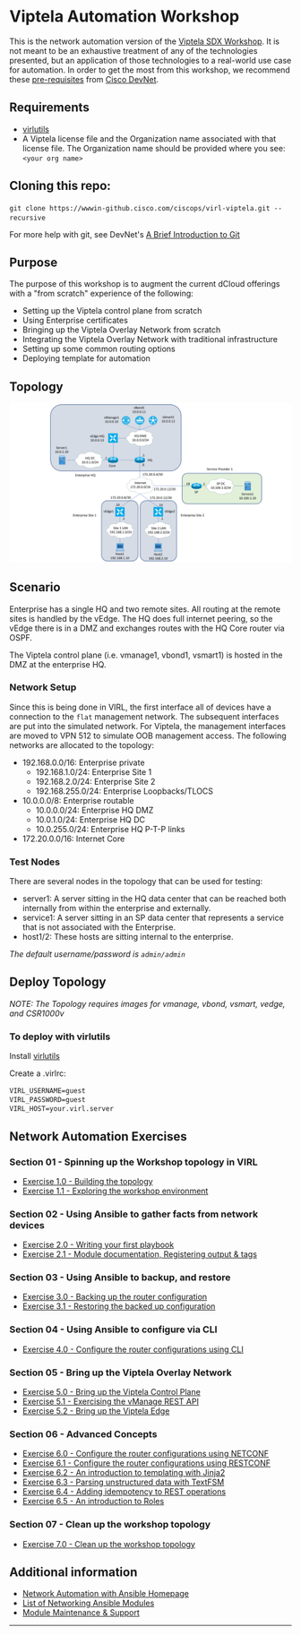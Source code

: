 # Viptela Automation Workshop

This is the network automation version of the [Viptela SDX Workshop](README.md).  It is not meant to be an exhaustive treatment
of any of the technologies presented, but an application of those technologies to a real-world use case for automation.  In order
to get the most from this workshop, we recommend these [pre-requisites](pre-requisites.md) from [Cisco DevNet](https://developer.cisco.com/).

## Requirements

* [virlutils](https://github.com/CiscoDevNet/virlutils)
* A Viptela license file and the Organization name associated with that license file.  The Organization name should be provided where you see: `<your org name>`

## Cloning this repo:

`git clone https://wwwin-github.cisco.com/ciscops/virl-viptela.git --recursive`

For more help with git, see DevNet's [A Brief Introduction to Git](https://learninglabs.cisco.com/lab/git-basic-workflows/step/1)

## Purpose
The purpose of this workshop is to augment the current dCloud offerings with a "from scratch" experience of the following:
* Setting up the Viptela control plane from scratch
* Using Enterprise certificates
* Bringing up the Viptela Overlay Network from scratch
* Integrating the Viptela Overlay Network with traditional infrastructure
* Setting up some common routing options
* Deploying template for automation

## Topology

![Alt Text](images/viptela1.png)

## Scenario
Enterprise has a single HQ and two remote sites.  All routing at the remote sites is handled by the vEdge.  The HQ does full internet peering, so the vEdge there is in a DMZ and exchanges routes with the HQ Core router via OSPF.

The Viptela control plane (i.e. vmanage1, vbond1, vsmart1) is hosted in the DMZ at the enterprise HQ.

### Network Setup
Since this is being done in VIRL, the first interface all of devices have a connection to the `flat` management network.  The subsequent interfaces are put into the simulated network.  For Viptela, the management interfaces are moved to VPN 512 to simulate OOB management access.  The following networks are allocated to the topology:

* 192.168.0.0/16: Enterprise private
  * 192.168.1.0/24: Enterprise Site 1
  * 192.168.2.0/24: Enterprise Site 2
  * 192.168.255.0/24: Enterprise Loopbacks/TLOCS
* 10.0.0.0/8: Enterprise routable
  * 10.0.0.0/24: Enterprise HQ DMZ
  * 10.0.1.0/24: Enterprise HQ DC
  * 10.0.255.0/24: Enterprise HQ P-T-P links
* 172.20.0.0/16: Internet Core

### Test Nodes
There are several nodes in the topology that can be used for testing:
* server1: A server sitting in the HQ data center that can be reached both internally from within the enterprise and externally.
* service1: A server sitting in an SP data center that represents a service that is not associated with the Enterprise.
* host1/2: These hosts are sitting internal to the enterprise.

_The default username/password is `admin/admin`_

## Deploy Topology

_NOTE: The Topology requires images for vmanage, vbond, vsmart, vedge, and CSR1000v_

### To deploy with virlutils

Install [virlutils](https://github.com/CiscoDevNet/virlutils)

Create a .virlrc:
```
VIRL_USERNAME=guest
VIRL_PASSWORD=guest
VIRL_HOST=your.virl.server
```

## Network Automation Exercises

### Section 01 - Spinning up the Workshop topology in VIRL
- [Exercise 1.0 - Building the topology](./exercises/1-0/README.md)
- [Exercise 1.1 - Exploring the workshop environment](./exercises/1-1/README.md)

### Section 02 - Using Ansible to gather facts from network devices
- [Exercise 2.0 - Writing your first playbook](./exercises/2-0/README.md)
- [Exercise 2.1 - Module documentation, Registering output & tags](./exercises/2-1/README.md)

### Section 03 - Using Ansible to backup, and restore
- [Exercise 3.0 - Backing up the router configuration](./exercises/3-0/README.md)
- [Exercise 3.1 - Restoring the backed up configuration](./exercises/3-1/README.md)

### Section 04 - Using Ansible to configure via CLI
- [Exercise 4.0 - Configure the router configurations using CLI](./exercises/4-0/README.md)

### Section 05 - Bring up the Viptela Overlay Network
- [Exercise 5.0 - Bring up the Viptela Control Plane](./exercises/5-0/README.md)
- [Exercise 5.1 - Exercising the vManage REST API](./exercises/5-1/README.md)
- [Exercise 5.2 - Bring up the Viptela Edge](./exercises/5-2/README.md)

### Section 06 - Advanced Concepts
- [Exercise 6.0 - Configure the router configurations using NETCONF](./exercises/6-0/README.md)
- [Exercise 6.1 - Configure the router configurations using RESTCONF](./exercises/6-1/README.md)
- [Exercise 6.2 - An introduction to templating with Jinja2](./exercises/6-2/README.md)
- [Exercise 6.3 - Parsing unstructured data with TextFSM](./exercises/6-3/README.md)
- [Exercise 6.4 - Adding idempotency to REST operations](./exercises/6-4/README.md)
- [Exercise 6.5 - An introduction to Roles](./exercises/6-5/README.md)

### Section 07 - Clean up the workshop topology
- [Exercise 7.0 - Clean up the workshop topology](./exercises/7-0/README.md)

## Additional information
 - [Network Automation with Ansible Homepage](https://www.ansible.com/network-automation)
 - [List of Networking Ansible Modules](http://docs.ansible.com/ansible/latest/list_of_network_modules.html)
 - [Module Maintenance & Support](http://docs.ansible.com/ansible/latest/modules_support.html)

---